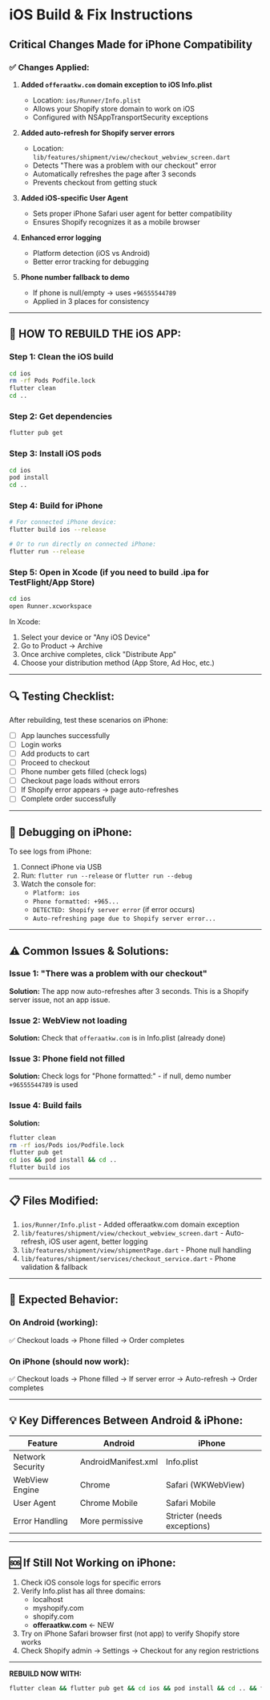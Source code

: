 # iOS Build & Fix Instructions

## Critical Changes Made for iPhone Compatibility

### ✅ Changes Applied:

1. **Added `offeraatkw.com` domain exception to iOS Info.plist**
   - Location: `ios/Runner/Info.plist`
   - Allows your Shopify store domain to work on iOS
   - Configured with NSAppTransportSecurity exceptions

2. **Added auto-refresh for Shopify server errors**
   - Location: `lib/features/shipment/view/checkout_webview_screen.dart`
   - Detects "There was a problem with our checkout" error
   - Automatically refreshes the page after 3 seconds
   - Prevents checkout from getting stuck

3. **Added iOS-specific User Agent**
   - Sets proper iPhone Safari user agent for better compatibility
   - Ensures Shopify recognizes it as a mobile browser

4. **Enhanced error logging**
   - Platform detection (iOS vs Android)
   - Better error tracking for debugging

5. **Phone number fallback to demo**
   - If phone is null/empty → uses `+96555544789`
   - Applied in 3 places for consistency

---

## 🚀 **HOW TO REBUILD THE iOS APP:**

### Step 1: Clean the iOS build
```bash
cd ios
rm -rf Pods Podfile.lock
flutter clean
cd ..
```

### Step 2: Get dependencies
```bash
flutter pub get
```

### Step 3: Install iOS pods
```bash
cd ios
pod install
cd ..
```

### Step 4: Build for iPhone
```bash
# For connected iPhone device:
flutter build ios --release

# Or to run directly on connected iPhone:
flutter run --release
```

### Step 5: Open in Xcode (if you need to build .ipa for TestFlight/App Store)
```bash
cd ios
open Runner.xcworkspace
```

In Xcode:
1. Select your device or "Any iOS Device"
2. Go to Product → Archive
3. Once archive completes, click "Distribute App"
4. Choose your distribution method (App Store, Ad Hoc, etc.)

---

## 🔍 **Testing Checklist:**

After rebuilding, test these scenarios on iPhone:

- [ ] App launches successfully
- [ ] Login works
- [ ] Add products to cart
- [ ] Proceed to checkout
- [ ] Phone number gets filled (check logs)
- [ ] Checkout page loads without errors
- [ ] If Shopify error appears → page auto-refreshes
- [ ] Complete order successfully

---

## 📱 **Debugging on iPhone:**

To see logs from iPhone:

1. Connect iPhone via USB
2. Run: `flutter run --release` or `flutter run --debug`
3. Watch the console for:
   - `Platform: ios`
   - `Phone formatted: +965...`
   - `DETECTED: Shopify server error` (if error occurs)
   - `Auto-refreshing page due to Shopify server error...`

---

## ⚠️ **Common Issues & Solutions:**

### Issue 1: "There was a problem with our checkout"
**Solution:** The app now auto-refreshes after 3 seconds. This is a Shopify server issue, not an app issue.

### Issue 2: WebView not loading
**Solution:** Check that `offeraatkw.com` is in Info.plist (already done)

### Issue 3: Phone field not filled
**Solution:** Check logs for "Phone formatted:" - if null, demo number `+96555544789` is used

### Issue 4: Build fails
**Solution:**
```bash
flutter clean
rm -rf ios/Pods ios/Podfile.lock
flutter pub get
cd ios && pod install && cd ..
flutter build ios
```

---

## 📋 **Files Modified:**

1. `ios/Runner/Info.plist` - Added offeraatkw.com domain exception
2. `lib/features/shipment/view/checkout_webview_screen.dart` - Auto-refresh, iOS user agent, better logging
3. `lib/features/shipment/view/shipmentPage.dart` - Phone null handling
4. `lib/features/shipment/services/checkout_service.dart` - Phone validation & fallback

---

## 🎯 **Expected Behavior:**

### On Android (working):
✅ Checkout loads → Phone filled → Order completes

### On iPhone (should now work):
✅ Checkout loads → Phone filled → If server error → Auto-refresh → Order completes

---

## 💡 **Key Differences Between Android & iPhone:**

| Feature | Android | iPhone |
|---------|---------|---------|
| Network Security | AndroidManifest.xml | Info.plist |
| WebView Engine | Chrome | Safari (WKWebView) |
| User Agent | Chrome Mobile | Safari Mobile |
| Error Handling | More permissive | Stricter (needs exceptions) |

---

## 🆘 **If Still Not Working on iPhone:**

1. Check iOS console logs for specific errors
2. Verify Info.plist has all three domains:
   - localhost
   - myshopify.com
   - shopify.com
   - **offeraatkw.com** ← NEW
3. Try on iPhone Safari browser first (not app) to verify Shopify store works
4. Check Shopify admin → Settings → Checkout for any region restrictions

---

**REBUILD NOW WITH:**
```bash
flutter clean && flutter pub get && cd ios && pod install && cd .. && flutter run --release
```


